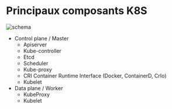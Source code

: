 # Principaux composants K8S
![schema](https://obeyler.github.io/formation/images/architecture-K8S.drawio.svg)
- Control plane / Master
    - Apiserver
    - Kube-controller
    - Etcd
    - Scheduler
    - Kube-proxy
    - CRI Container Runtime Interface (Docker, ContainerD, CrIo)
    - Kubelet
- Data plane / Worker
    - KubeProxy
    - Kubelet
